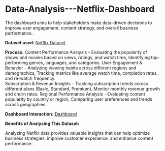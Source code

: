 # Data-Analysis---Netflix-Dashboard
The dashboard aims to help stakeholders make data-driven decisions to improve user engagement, content strategy, and overall business performance.

**Dataset used:**
<a href="https://github.com/HabiChin/Data-Analysis---Netflix-Dashboard/blob/main/netflix.csv"> Netflix Dataset </a>

**Process:**
Content Performance Analysis - Evaluating the popularity of shows and movies based on views, ratings, and watch time, Identifying top-performing genres, languages, and categories. 
User Engagement & Behavior - Analyzing viewing habits across different regions and demographics, Tracking metrics like average watch time, completion rates, and re-watch frequency.  
Subscription & Revenue Insights - Tracking subscription trends across different plans (Basic, Standard, Premium), Monitor monthly revenue growth and churn rates.
Regional Performance Analysis - Evaluating content popularity by country or region, Comparing user preferences and trends across geographies.

**Dashboard Interaction:**
<a href="https://github.com/HabiChin/Data-Analysis---Netflix-Dashboard/blob/main/Netflix%20dashboard.png"> Dashboard </a>

**Benefits of Analysing This Dataset:**

Analyzing Netflix data provides valuable insights that can help optimize business strategies, improve customer experience, and enhance content performance.
